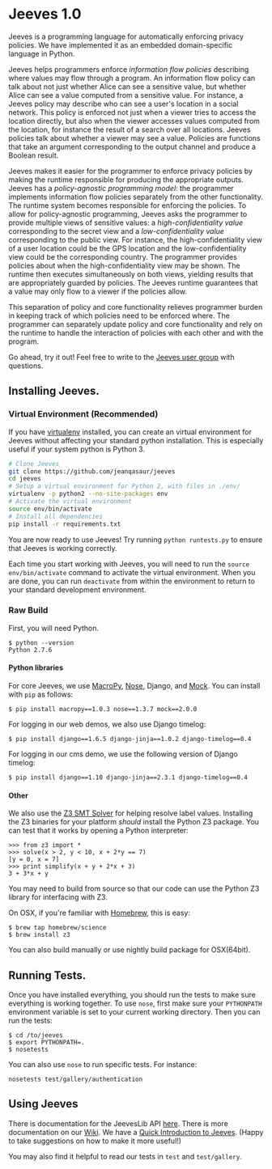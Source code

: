 Jeeves 1.0
======
Jeeves is a programming language for automatically enforcing privacy policies. We have implemented it as an embedded domain-specific language in Python.

Jeeves helps programmers enforce _information flow policies_ describing where values may flow through a program.
An information flow policy can talk about not just whether Alice can see a sensitive value, but whether Alice can see a value computed from a sensitive value. For instance, a Jeeves policy may describe who can see a user's location in a social network. This policy is enforced not just when a viewer tries to access the location directly, but also when the viewer accesses values computed from the location, for instance the result of a search over all locations. Jeeves policies talk about whether a viewer may see a value. Policies are functions that take an argument corresponding to the output channel and produce a Boolean result.

Jeeves makes it easier for the programmer to enforce privacy policies by making the runtime responsible for producing the appropriate outputs. Jeeves has a _policy-agnostic programming model_: the programmer implements information flow policies separately from the other functionality. The runtime system becomes responsible for enforcing the policies. To allow for policy-agnostic programming, Jeeves asks the programmer to provide multiple views of sensitive values: a _high-confidentiality value_ corresponding to the secret view and a _low-confidentiality value_ corresponding to the public view. For instance, the high-confidentiality view of a user location could be the GPS location and the low-confidentiality view could be the corresponding country. The programmer provides policies about when the high-confidentiality view may be shown. The runtime then executes simultaneously on both views, yielding results that are appropriately guarded by policies. The Jeeves runtime guarantees that a value may only flow to a viewer if the policies allow.

This separation of policy and core functionality relieves programmer burden in keeping track of which policies need to be enforced where. The programmer can separately update policy and core functionality and rely on the runtime to handle the interaction of policies with each other and with the program.

Go ahead, try it out! Feel free to write to the [Jeeves user group](https://groups.google.com/forum/#!forum/jeeves-programmers) with questions.

## Installing Jeeves.

### Virtual Environment (Recommended)

If you have [virtualenv](https://virtualenv.pypa.io/en/stable/) installed, you
can create an virtual environment for Jeeves without affecting your standard
python installation. This is especially useful if your system python is Python
3.

```sh
# Clone Jeeves
git clone https://github.com/jeanqasaur/jeeves
cd jeeves
# Setup a virtual environment for Python 2, with files in ./env/
virtualenv -p python2 --no-site-packages env
# Activate the virtual environment
source env/bin/activate
# Install all dependencies
pip install -r requirements.txt
```

You are now ready to use Jeeves! Try running `python runtests.py` to ensure
that Jeeves is working correctly.

Each time you start working with Jeeves, you will need to run the `source
env/bin/activate` command to activate the virtual environment. When you are
done, you can run `deactivate` from within the environment to return to your
standard development environment.

### Raw Build

First, you will need Python.

    $ python --version
    Python 2.7.6


#### Python libraries
For core Jeeves, we use [MacroPy](https://github.com/lihaoyi/macropy), [Nose](https://nose.readthedocs.org/en/latest/), Django, and [Mock](http://www.voidspace.org.uk/python/mock/). You can install with ```pip``` as follows:

    $ pip install macropy==1.0.3 nose==1.3.7 mock==2.0.0
    
For logging in our web demos, we also use Django timelog:

    $ pip install django==1.6.5 django-jinja==1.0.2 django-timelog==0.4

For logging in our cms demo, we use the following version of Django timelog:

    $ pip install django==1.10 django-jinja==2.3.1 django-timelog==0.4


#### Other
We also use the [Z3 SMT Solver](http://z3.codeplex.com/releases) for helping resolve label values. Installing the Z3 binaries for your platform *should* install the Python Z3 package. You can test that it works by opening a Python interpreter:

    >>> from z3 import *
    >>> solve(x > 2, y < 10, x + 2*y == 7)
    [y = 0, x = 7]
    >>> print simplify(x + y + 2*x + 3)
    3 + 3*x + y

You may need to build from source so that our code can use the Python Z3 library for interfacing with Z3.

On OSX, if you're familiar with [Homebrew](http://brew.sh/), this is easy:

    $ brew tap homebrew/science
    $ brew install z3

You can also build manually or use nightly build package for OSX(64bit).


## Running Tests.
Once you have installed everything, you should run the tests to make sure everything is working together. To use ```nose```, first make sure your ```PYTHONPATH``` environment variable is set to your current working directory. Then you can run the tests:


    $ cd /to/jeeves
    $ export PYTHONPATH=.
    $ nosetests
    
You can also use ```nose``` to run specific tests. For instance:

    nosetests test/gallery/authentication

    
## Using Jeeves
There is documentation for the JeevesLib API [here](http://projects.csail.mit.edu/jeeves/doc/jeeveslib.html). There is more documentation on our [Wiki](https://github.com/jeanqasaur/jeeves/wiki). We have a [Quick Introduction to Jeeves](https://github.com/jeanqasaur/jeeves/wiki/A-Quick-Introduction-to-Jeeves). (Happy to take suggestions on how to make it more useful!)

You may also find it helpful to read our tests in ```test``` and ```test/gallery```.
